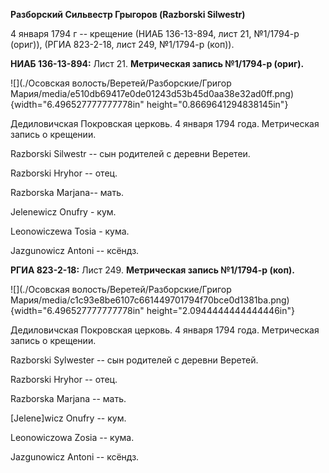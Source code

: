 **Разборский Сильвестр Грыгоров (Razborski Silwestr)**

4 января 1794 г -- крещение (НИАБ 136-13-894, лист 21, №1/1794-р
(ориг)), (РГИА 823-2-18, лист 249, №1/1794-р (коп)).

**НИАБ 136-13-894:** Лист 21. **Метрическая запись №1/1794-р (ориг).**

![](./Осовская волость/Веретей/Разборские/Григор Мария/media/e510db69417e0de01243d53b45d0aa38e32ad0ff.png){width="6.496527777777778in"
height="0.8669641294838145in"}

Дедиловичская Покровская церковь. 4 января 1794 года. Метрическая запись
о крещении.

Razborski Silwestr -- сын родителей с деревни Веретеи.

Razborski Hryhor -- отец.

Razborska Marjana-- мать.

Jelenewicz Onufry - кум.

Leonowiczewa Tosia - кума.

Jazgunowicz Antoni -- ксёндз.

**РГИА 823-2-18:** Лист 249. **Метрическая запись №1/1794-р (коп).**

![](./Осовская волость/Веретей/Разборские/Григор Мария/media/c1c93e8be6107c661449701794f70bce0d1381ba.png){width="6.496527777777778in"
height="2.0944444444444446in"}

Дедиловичская Покровская церковь. 4 января 1794 года. Метрическая запись
о крещении.

Razborski Sylwester -- сын родителей с деревни Веретей.

Razborski Hryhor -- отец.

Razborska Marjana -- мать.

\[Jelene\]wicz Onufry -- кум.

Leonowiczowa Zosia -- кума.

Jazgunowicz Antoni -- ксёндз.
